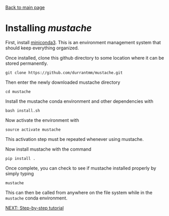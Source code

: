 [Back to main page](../README.md)  

# Installing *mustache*
First, install [miniconda3](https://conda.io/en/master/miniconda.html). This is an environment management system that 
should keep everything organized.

Once installed, clone this github directory to some location where it can be stored permanently.

    git clone https://github.com/durrantmm/mustache.git
    
Then enter the newly downloaded mustache directory

    cd mustache
    
Install the mustache conda environment and other dependencies with

    bash install.sh

Now activate the environment with
    
    source activate mustache
    
This activation step must be repeated whenever using mustache.

Now install mustache with the command

    pip install .
    
Once complete, you can check to see if mustache installed properly by simply typing

    mustache
   
This can then be called from anywhere on the file system while in the `mustache` conda environment.


[NEXT: Step-by-step tutorial](tutorial.md)



